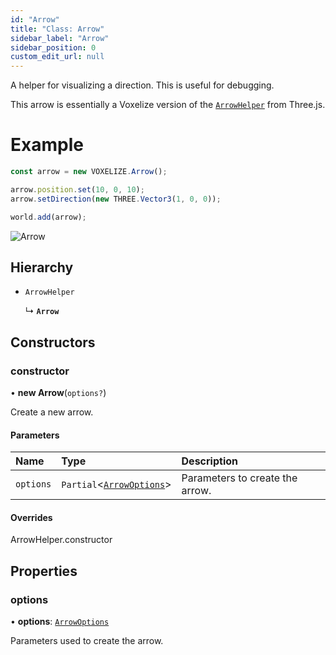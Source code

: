 ```yaml
---
id: "Arrow"
title: "Class: Arrow"
sidebar_label: "Arrow"
sidebar_position: 0
custom_edit_url: null
---
```


A helper for visualizing a direction. This is useful for debugging.

This arrow is essentially a Voxelize version of the [`ArrowHelper`](https://threejs.org/docs/#api/en/helpers/ArrowHelper) from Three.js.

# Example
```ts
const arrow = new VOXELIZE.Arrow();

arrow.position.set(10, 0, 10);
arrow.setDirection(new THREE.Vector3(1, 0, 0));

world.add(arrow);
```

![Arrow](/img/docs/arrow.png)

## Hierarchy

- `ArrowHelper`

  ↳ **`Arrow`**

## Constructors

### constructor

• **new Arrow**(`options?`)

Create a new arrow.

#### Parameters

| Name | Type | Description |
| :------ | :------ | :------ |
| `options` | `Partial`<[`ArrowOptions`](../modules.md#arrowoptions-120)\> | Parameters to create the arrow. |

#### Overrides

ArrowHelper.constructor

## Properties

### options

• **options**: [`ArrowOptions`](../modules.md#arrowoptions-120)

Parameters used to create the arrow.
